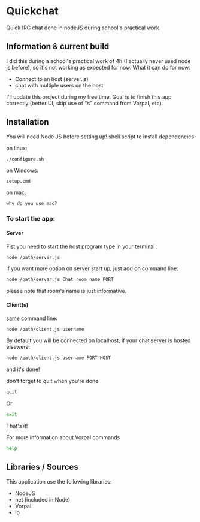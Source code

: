 # Quickchat
Quick IRC chat done in nodeJS during school's practical work.

## Information & current build
I did this during a school's practical work of 4h (I actually never used node js before), so it's not working as expected for now.
What it can do for now:
- Connect to an host (server.js)
- chat with multiple users on the host

I'll update this project during my free time. Goal is to finish this app correctly (better UI, skip use of "s" command from Vorpal, etc)

## Installation
You will need Node JS before setting up!
shell script to install dependencies

on linux:
```bash
./configure.sh
```

on Windows:
```shell
setup.cmd
```

on mac:
```
why do you use mac?
```

### To start the app:
#### Server
Fist you need to start the host program
type in your terminal : 
```bash
node /path/server.js
```
if you want more option on server start up, just add on command line:
```bash
node /path/server.js Chat_room_name PORT
```
please note that room's name is just informative.

#### Client(s)
same command line: 
```bash
node /path/client.js username
```
By default you will be connected on localhost, if your chat server is hosted elsewere:
```bash
node /path/client.js username PORT HOST
```

and it's done!

don't forget to quit when you're done
```bash
quit
```
Or
```bash
exit
```

That's it!

For more information about Vorpal commands
```bash
help
```

## Libraries / Sources
This application use the following libraries:
- NodeJS
- net (included in Node)
- Vorpal
- ip